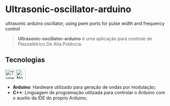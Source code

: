 # Ultrasonic-oscillator-arduino
ultrasonic arduino oscillator, using pwm ports for pulse width and frequency control

> **Ultrasonic-oscillator-arduino** é uma aplicação para controle de Piezoelétrico De Alta Potência.<br />

## Tecnologias

<p align="left">
    <img src="https://upload.wikimedia.org/wikipedia/commons/1/18/ISO_C%2B%2B_Logo.svg" alt="Typescript" title="Typescript" width="30" height="30" /> 
    <img src="https://upload.wikimedia.org/wikipedia/commons/8/87/Arduino_Logo.svg" alt="NodeJS" title="NodeJS" width="30" height="30" /> 
</p>

-   **Arduino**: Hardware utilizado para geração de ondas por modulação;
-   **C++**: Linguagem de programação utilizada para controlar o Arduino com o auxilio da IDE do proprio Arduino;
